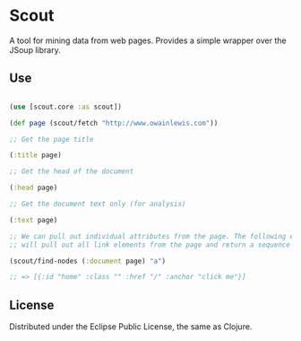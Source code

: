 # Scout

A tool for mining data from web pages. Provides a simple wrapper over the JSoup library.

## Use

```clojure

(use [scout.core :as scout])

(def page (scout/fetch "http://www.owainlewis.com"))

;; Get the page title

(:title page)

;; Get the head of the document

(:head page)

;; Get the document text only (for analysis)

(:text page)

;; We can pull out individual attributes from the page. The following example
;; will pull out all link elements from the page and return a sequence of maps

(scout/find-nodes (:document page) "a")

;; => [{:id "home" :class "" :href "/" :anchor "click me"}]

```

## License

Distributed under the Eclipse Public License, the same as Clojure.
